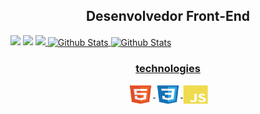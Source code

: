 <span align="center">

## Desenvolvedor Front-End

<!--LINKEDIN -->
<a href="https://www.linkedin.com/in/erick-teixeira-bab673194" alt="profile linkedin">
<img src="https://camo.githubusercontent.com/c00f87aeebbec37f3ee0857cc4c20b21fefde8a96caf4744383ebfe44a47fe3f/68747470733a2f2f696d672e736869656c64732e696f2f62616467652f2d4c696e6b6564496e2d2532333030373742353f7374796c653d666f722d7468652d6261646765266c6f676f3d6c696e6b6564696e266c6f676f436f6c6f723d7768697465" data-canonical-src="https://img.shields.io/badge/-LinkedIn-%230077B5?style=for-the-badge&logo=linkedin&logoColor=white" style="max-width:100%;"></a>

<!-- INSTAGRAM -->
<a href="https://www.instagram.com/erick_gustavo9/?hl=pt-br" alt="profile instagram">
<img src="https://camo.githubusercontent.com/acaa286597b43c96dc02b69b90de15a65c52063e31835b763a061cc815f64bac/68747470733a2f2f696d672e736869656c64732e696f2f62616467652f2d496e7374616772616d2d2532334534343035463f7374796c653d666f722d7468652d6261646765266c6f676f3d696e7374616772616d266c6f676f436f6c6f723d7768697465" data-canonical-src="https://img.shields.io/badge/-Instagram-%23E4405F?style=for-the-badge&logo=instagram&logoColor=white" style="max-width:100%;"></a>

<!-- GMAIL -->
<a href="#" alt="profile gmail">
<img src="https://camo.githubusercontent.com/30397c9df98ac1da26a8cf343965637687573f2f0e80884121290aaab40c1b38/68747470733a2f2f696d672e736869656c64732e696f2f62616467652f2d476d61696c2d2532334541343333353f7374796c653d666f722d7468652d6261646765266c6f676f3d676d61696c266c6f676f436f6c6f723d7768697465" data-canonical-src="https://img.shields.io/badge/-Gmail-%23EA4335?style=for-the-badge&logo=gmail&logoColor=white" style="max-width:100%;">

<!-- GITHUB STATS -->
<span align="center">
  <img align="center" src="https://github-readme-stats.vercel.app/api?username=Erick-Teixeira&show_icons=true&count_private=true&theme=tokyonight" alt="Github Stats" height=175/>
</span>

<!-- LANGUAGES -->
<span align="center">
  <img align="center" src="https://github-readme-stats.vercel.app/api/top-langs/?username=Erick-Teixeira&layout=compact&theme=tokyonight" src="https://github.com/Erick-Teixeira/github-readme-stats" alt="Github Stats" height=175 />
</span>

### technologies 

<!-- HTML -->
<div align="center">
<img align="center" alt="Erick-HTML" height="30" width="40" src="https://raw.githubusercontent.com/devicons/devicon/master/icons/html5/html5-original.svg" style="max-width:100%;">

<!-- CSS -->
<img align="center" alt="Erick-CSS" height="30" width="40" src="https://raw.githubusercontent.com/devicons/devicon/master/icons/css3/css3-original.svg" style="max-width:100%;">

<!-- JAVASCRIPT -->
<img align="center" alt="Erick-Js" height="30" width="40" src="https://raw.githubusercontent.com/devicons/devicon/master/icons/javascript/javascript-plain.svg" style="max-width:100%;">
</div>
